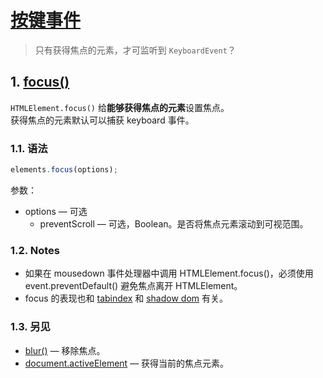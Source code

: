 # [按键事件](https://developer.mozilla.org/en-US/docs/Web/API/KeyboardEvent)

>只有获得焦点的元素，才可监听到 `KeyboardEvent`？

## 1. [focus()](https://developer.mozilla.org/en-US/docs/Web/API/HTMLOrForeignElement/focus)

`HTMLElement.focus()` 给**能够获得焦点的元素**设置焦点。  
获得焦点的元素默认可以捕获 keyboard 事件。

### 1.1. 语法

```js
elements.focus(options);
```

参数：

- options — 可选
  - preventScroll — 可选，Boolean。是否将焦点元素滚动到可视范围。

### 1.2. Notes

- 如果在 mousedown 事件处理器中调用 HTMLElement.focus()，必须使用 event.preventDefault() 避免焦点离开 HTMLElement。
- focus 的表现也和 [tabindex](https://developer.mozilla.org/en-US/docs/Web/HTML/Global_attributes#attr-tabindex) 和 [shadow dom](https://developer.mozilla.org/en-US/docs/Glossary/shadow_tree) 有关。

### 1.3. 另见

- [blur()](https://developer.mozilla.org/en-US/docs/Web/API/HTMLOrForeignElement/blur) — 移除焦点。
- [document.activeElement](https://developer.mozilla.org/en-US/docs/Web/API/DocumentOrShadowRoot/activeElement) — 获得当前的焦点元素。
